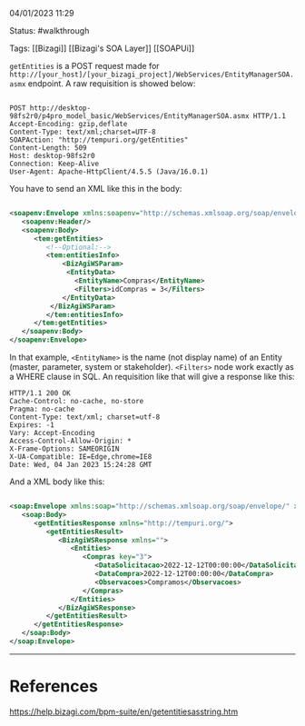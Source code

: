 04/01/2023 11:29

Status: #walkthrough 

Tags: [[Bizagi]] [[Bizagi's SOA Layer]] [[SOAPUi]]

`getEntities` is a POST request made for `http://[your_host]/[your_bizagi_project]/WebServices/EntityManagerSOA.asmx` endpoint.  A raw requisition is showed below:

```http

POST http://desktop-98fs2r0/p4pro_model_basic/WebServices/EntityManagerSOA.asmx HTTP/1.1
Accept-Encoding: gzip,deflate
Content-Type: text/xml;charset=UTF-8
SOAPAction: "http://tempuri.org/getEntities"
Content-Length: 509
Host: desktop-98fs2r0
Connection: Keep-Alive
User-Agent: Apache-HttpClient/4.5.5 (Java/16.0.1)
```

You have to send an XML like this in the body:

```xml

<soapenv:Envelope xmlns:soapenv="http://schemas.xmlsoap.org/soap/envelope/" xmlns:tem="http://tempuri.org/">
   <soapenv:Header/>
   <soapenv:Body>
      <tem:getEntities>
         <!--Optional:-->
         <tem:entitiesInfo>
             <BizAgiWSParam>
		      <EntityData>           
			    <EntityName>Compras</EntityName>
			    <Filters>idCompras = 3</Filters>
			 </EntityData>
		  </BizAgiWSParam>
         </tem:entitiesInfo>
      </tem:getEntities>
   </soapenv:Body>
</soapenv:Envelope>
```

In that example, `<EntityName>` is the name (not display name) of an Entity (master, parameter, system or stakeholder). `<Filters>` node work exactly as a WHERE clause in SQL. An requisition like that will give a response like this:

```http
HTTP/1.1 200 OK
Cache-Control: no-cache, no-store
Pragma: no-cache
Content-Type: text/xml; charset=utf-8
Expires: -1
Vary: Accept-Encoding
Access-Control-Allow-Origin: *
X-Frame-Options: SAMEORIGIN
X-UA-Compatible: IE=Edge,chrome=IE8
Date: Wed, 04 Jan 2023 15:24:28 GMT
```

And a XML body like this:

```xml

<soap:Envelope xmlns:soap="http://schemas.xmlsoap.org/soap/envelope/" xmlns:xsi="http://www.w3.org/2001/XMLSchema-instance" xmlns:xsd="http://www.w3.org/2001/XMLSchema">
   <soap:Body>
      <getEntitiesResponse xmlns="http://tempuri.org/">
         <getEntitiesResult>
            <BizAgiWSResponse xmlns="">
               <Entities>
                  <Compras key="3">
                     <DataSolicitacao>2022-12-12T00:00:00</DataSolicitacao>
                     <DataCompra>2022-12-12T00:00:00</DataCompra>
                     <Observacoes>Compramos</Observacoes>
                  </Compras>
               </Entities>
            </BizAgiWSResponse>
         </getEntitiesResult>
      </getEntitiesResponse>
   </soap:Body>
</soap:Envelope>
```

---
# References

https://help.bizagi.com/bpm-suite/en/getentitiesasstring.htm